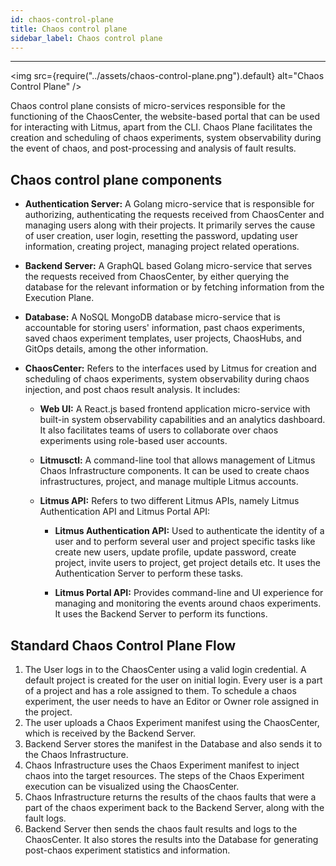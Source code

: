 ```yaml
---
id: chaos-control-plane
title: Chaos control plane
sidebar_label: Chaos control plane
---
```


---

<img src={require("../assets/chaos-control-plane.png").default} alt="Chaos Control Plane" />

Chaos control plane consists of micro-services responsible for the functioning of the ChaosCenter, the website-based portal that can be used for interacting with Litmus, apart from the CLI. Chaos Plane facilitates the creation and scheduling of chaos experiments, system observability during the event of chaos, and post-processing and analysis of fault results.

## Chaos control plane components

- **Authentication Server:** A Golang micro-service that is responsible for authorizing, authenticating the requests received from ChaosCenter and managing users along with their projects. It primarily serves the cause of user creation, user login, resetting the password, updating user information, creating project, managing project related operations.

- **Backend Server:** A GraphQL based Golang micro-service that serves the requests received from ChaosCenter, by either querying the database for the relevant information or by fetching information from the Execution Plane.

- **Database:** A NoSQL MongoDB database micro-service that is accountable for storing users' information, past chaos experiments, saved chaos experiment templates, user projects, ChaosHubs, and GitOps details, among the other information.

- **ChaosCenter:** Refers to the interfaces used by Litmus for creation and scheduling of chaos experiments, system observability during chaos injection, and post chaos result analysis. It includes:

  - **Web UI:** A React.js based frontend application micro-service with built-in system observability capabilities and an analytics dashboard. It also facilitates teams of users to collaborate over chaos experiments using role-based user accounts.

  - **Litmusctl:** A command-line tool that allows management of Litmus Chaos Infrastructure components. It can be used to create chaos infrastructures, project, and manage multiple Litmus accounts.

  - **Litmus API:** Refers to two different Litmus APIs, namely Litmus Authentication API and Litmus Portal API:

    - **Litmus Authentication API:** Used to authenticate the identity of a user and to perform several user and project specific tasks like create new users, update profile, update password, create project, invite users to project, get project details etc. It uses the Authentication Server to perform these tasks.

    - **Litmus Portal API:** Provides command-line and UI experience for managing and monitoring the events around chaos experiments. It uses the Backend Server to perform its functions.

## Standard Chaos Control Plane Flow

1. The User logs in to the ChaosCenter using a valid login credential. A default project is created for the user on initial login. Every user is a part of a project and has a role assigned to them. To schedule a chaos experiment, the user needs to have an Editor or Owner role assigned in the project.
2. The user uploads a Chaos Experiment manifest using the ChaosCenter, which is received by the Backend Server.
3. Backend Server stores the manifest in the Database and also sends it to the Chaos Infrastructure.
4. Chaos Infrastructure uses the Chaos Experiment manifest to inject chaos into the target resources. The steps of the Chaos Experiment execution can be visualized using the ChaosCenter.
5. Chaos Infrastructure returns the results of the chaos faults that were a part of the chaos experiment back to the Backend Server, along with the fault logs.
6. Backend Server then sends the chaos fault results and logs to the ChaosCenter. It also stores the results into the Database for generating post-chaos experiment statistics and information.
